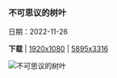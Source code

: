 ### 不可思议的树叶

日期：2022-11-26

**下载**  |  [1920x1080](https://cn.bing.com/th?id=OHR.Cecropia_ZH-CN4236630074_1920x1080.jpg)  |  [5895x3316](https://cn.bing.com/th?id=OHR.Cecropia_ZH-CN4236630074_UHD.jpg)

![不可思议的树叶](https://cn.bing.com/th?id=OHR.Cecropia_ZH-CN4236630074_1920x1080.jpg "一片飘落在龙虾爪瓣上的号角树树叶，墨西哥 (© Gerry Ellis/Minden Pictures)")

